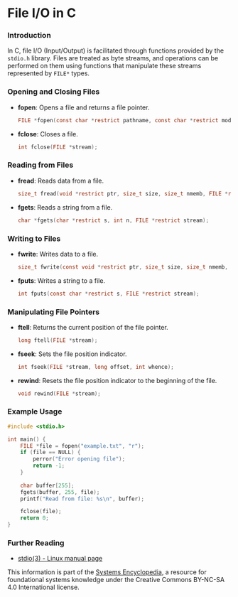 # File I/O in C

### Introduction
In C, file I/O (Input/Output) is facilitated through functions provided by the `stdio.h` library. Files are treated as byte streams, and operations can be performed on them using functions that manipulate these streams represented by `FILE*` types.

### Opening and Closing Files
- **fopen**: Opens a file and returns a file pointer.
  ```c
  FILE *fopen(const char *restrict pathname, const char *restrict mode);
  ```

- **fclose**: Closes a file.
  ```c
  int fclose(FILE *stream);
  ```

### Reading from Files
- **fread**: Reads data from a file.
  ```c
  size_t fread(void *restrict ptr, size_t size, size_t nmemb, FILE *restrict stream);
  ```

- **fgets**: Reads a string from a file.
  ```c
  char *fgets(char *restrict s, int n, FILE *restrict stream);
  ```

### Writing to Files
- **fwrite**: Writes data to a file.
  ```c
  size_t fwrite(const void *restrict ptr, size_t size, size_t nmemb, FILE *restrict stream);
  ```

- **fputs**: Writes a string to a file.
  ```c
  int fputs(const char *restrict s, FILE *restrict stream);
  ```

### Manipulating File Pointers
- **ftell**: Returns the current position of the file pointer.
  ```c
  long ftell(FILE *stream);
  ```

- **fseek**: Sets the file position indicator.
  ```c
  int fseek(FILE *stream, long offset, int whence);
  ```

- **rewind**: Resets the file position indicator to the beginning of the file.
  ```c
  void rewind(FILE *stream);
  ```

### Example Usage
```c
#include <stdio.h>

int main() {
    FILE *file = fopen("example.txt", "r");
    if (file == NULL) {
        perror("Error opening file");
        return -1;
    }
    
    char buffer[255];
    fgets(buffer, 255, file);
    printf("Read from file: %s\n", buffer);

    fclose(file);
    return 0;
}
```

### Further Reading
- [stdio(3) - Linux manual page](#)

This information is part of the [Systems Encyclopedia](#), a resource for foundational systems knowledge under the Creative Commons BY-NC-SA 4.0 International license.